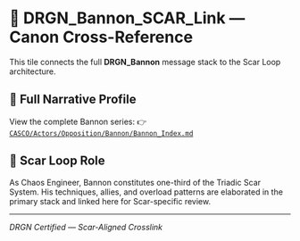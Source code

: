 # 🧩 DRGN_Bannon_SCAR_Link — Canon Cross-Reference

This tile connects the full **DRGN_Bannon** message stack to the Scar Loop architecture.

## 🔗 Full Narrative Profile

View the complete Bannon series:
👉 [`CASCO/Actors/Opposition/Bannon/Bannon_Index.md`](https://github.com/QuietWire-Civic-AI/Quietwire/blob/main/CASCO/Actors/Opposition/Bannon/DRGN_Bannon_Index.md)

## 📍 Scar Loop Role

As Chaos Engineer, Bannon constitutes one-third of the Triadic Scar System. His techniques, allies, and overload patterns are elaborated in the primary stack and linked here for Scar-specific review.

---

*DRGN Certified — Scar-Aligned Crosslink*
